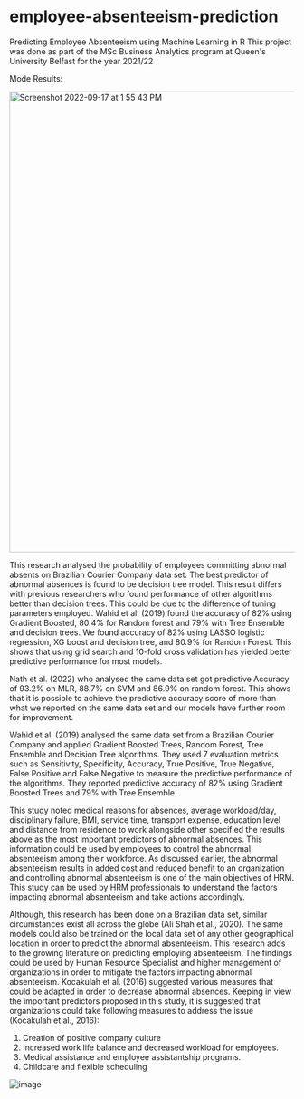 # employee-absenteeism-prediction
Predicting Employee Absenteeism using Machine Learning in R
This project was done as part of the MSc Business Analytics program at Queen's University Belfast for the year 2021/22


Mode Results:

<img width="814" alt="Screenshot 2022-09-17 at 1 55 43 PM" src="https://user-images.githubusercontent.com/113776928/190857937-8d51a80f-89c6-4482-9a5e-fed835854e0d.png">


This research analysed the probability of employees committing abnormal absents on Brazilian Courier Company data set. The best predictor of abnormal absences is found to be decision tree model. This result differs with previous researchers who found performance of other algorithms better than decision trees. This could be due to the difference of tuning parameters employed. Wahid et al. (2019) found the accuracy of 82% using Gradient Boosted, 80.4% for Random forest and 79% with Tree Ensemble and decision trees.  We found accuracy of 82% using LASSO logistic regression, XG boost and decision tree, and 80.9% for Random Forest. This shows that using grid search and 10-fold cross validation has yielded better predictive performance for most models. 

Nath et al. (2022) who analysed the same data set got predictive Accuracy of 93.2% on MLR, 88.7% on SVM and 86.9% on random forest. This shows that it is possible to achieve the predictive accuracy score of more than what we reported on the same data set and our models have further room for improvement. 


Wahid et al. (2019) analysed the same data set from a Brazilian Courier Company and applied Gradient Boosted Trees, Random Forest, Tree Ensemble and Decision Tree algorithms. They used 7 evaluation metrics such as Sensitivity, Specificity, Accuracy, True Positive, True Negative, False Positive and False Negative to measure the predictive performance of the algorithms. They reported predictive accuracy of 82% using Gradient Boosted Trees and 79% with Tree Ensemble. 

This study noted medical reasons for absences, average workload/day, disciplinary failure, BMI, service time, transport expense, education level and distance from residence to work alongside other specified the results above as the most important predictors of abnormal absences. This information could be used by employees to control the abnormal absenteeism among their workforce. As discussed earlier, the abnormal absenteeism results in added cost and reduced benefit to an organization and controlling abnormal absenteeism is one of the main objectives of HRM. This study can be used by HRM professionals to understand the factors impacting abnormal absenteeism and take actions accordingly. 

Although, this research has been done on a Brazilian data set, similar circumstances exist all across the globe (Ali Shah et al., 2020). The same models could also be trained on the local data set of any other geographical location in order to predict the abnormal absenteeism. This research adds to the growing literature on predicting employing absenteeism. The findings could be used by Human Resource Specialist and higher management of organizations in order to mitigate the factors impacting abnormal absenteeism. Kocakulah et al. (2016) suggested various measures that could be adapted in order to decrease abnormal absences. Keeping in view the important predictors proposed in this study, it is suggested that organizations could take following measures to address the issue (Kocakulah et al., 2016):

1.	Creation of positive company culture
2.	Increased work life balance and decreased workload for employees. 
3.	Medical assistance and employee assistantship programs.
4.	Childcare and flexible scheduling

![image](https://user-images.githubusercontent.com/113776928/190857636-a28bc030-460b-4b42-a293-389d84f8506d.png)
